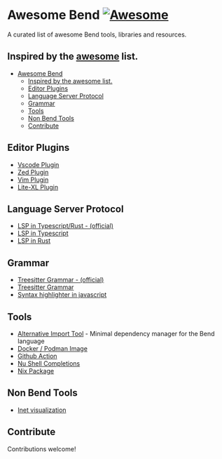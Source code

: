 # Awesome Bend [![Awesome](https://cdn.jsdelivr.net/gh/sindresorhus/awesome@d7305f38d29fed78fa85652e3a63e154dd8e8829/media/badge.svg)](https://github.com/sindresorhus/awesome)
A curated list of awesome Bend tools, libraries and resources.

Inspired by the [awesome](https://github.com/sindresorhus/awesome) list.
---

- [Awesome Bend ](#awesome-bend-)
  - [Inspired by the awesome list.](#inspired-by-the-awesome-list)
  - [Editor Plugins](#editor-plugins)
  - [Language Server Protocol](#language-server-protocol)
  - [Grammar](#grammar)
  - [Tools](#tools)
  - [Non Bend Tools](#non-bend-tools)
  - [Contribute](#contribute)

## Editor Plugins
  * [Vscode Plugin](https://github.com/RohanVashisht1234/bend-syntax-highlighter)
  * [Zed Plugin](https://github.com/mrpedrobraga/zed-bend)
  * [Vim Plugin](https://github.com/SergioBonatto/bend-vim)
  * [Lite-XL Plugin](https://github.com/lite-xl/lite-xl-plugins/pull/440)
 
## Language Server Protocol
  * [LSP in Typescript/Rust - (official)](https://github.com/HigherOrderCO/bend-language-server)
  * [LSP in Typescript](https://github.com/matheuslenke/bend-lsp)
  * [LSP in Rust](https://github.com/mrpedrobraga/bend-language-server)

## Grammar
  * [Treesitter Grammar - (official)](https://github.com/HigherOrderCO/tree-sitter-bend.git)
  * [Treesitter Grammar](https://github.com/LaBatata101/tree-sitter-bend.git)
  * [Syntax highlighter in javascript](https://github.com/highlightjs/highlightjs-bend)

## Tools
  * [Alternative Import Tool](https://github.com/FayCarsons/Wiggle) - Minimal dependency manager for the Bend language
  * [Docker / Podman Image](https://github.com/Wolfsauge/podman_build_bend)
  * [Github Action](https://github.com/hustcer/setup-bend)
  * [Nu Shell Completions](https://github.com/nushell/nu_scripts/tree/main/custom-completions/bend)
  * [Nix Package](https://github.com/NixOS/nixpkgs/pull/312972)

## Non Bend Tools
  * [Inet visualization](https://github.com/tjjfvi/interactive-nets)

## Contribute
Contributions welcome!